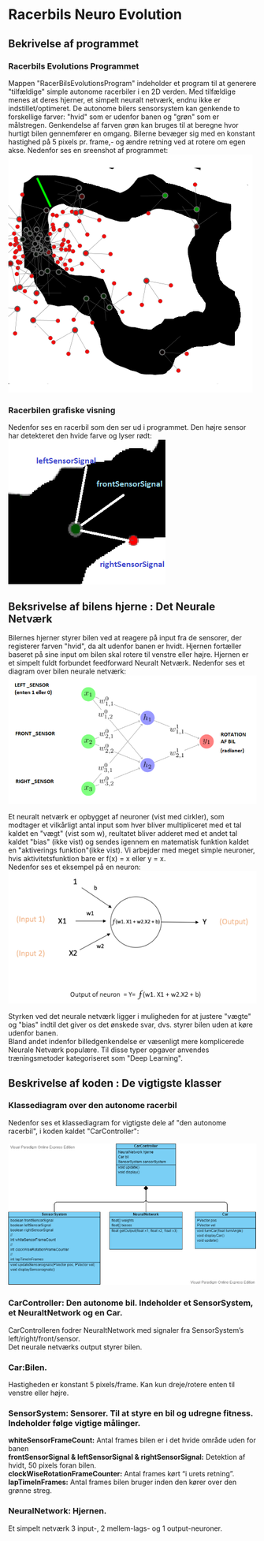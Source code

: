 # Racerbils Neuro Evolution

## Bekrivelse af programmet 
### Racerbils Evolutions Programmet
Mappen "RacerBilsEvolutionsProgram" indeholder et program til at generere "tilfældige" simple autonome racerbiler i en 2D verden. 
Med tilfældige menes at deres hjerner, et simpelt neuralt netværk, endnu ikke er indstillet/optimeret. 
De autonome bilers sensorsystem kan genkende to forskellige farver: "hvid" som er udenfor banen og "grøn" som er målstregen.
Genkendelse af farven grøn kan bruges til at beregne hvor hurtigt bilen gennemfører en omgang.
Bilerne bevæger sig med en konstant hastighed på 5 pixels pr. frame,- og ændre retning ved at rotere om egen akse. Nedenfor ses en sreenshot af programmet:</br>
![Programmet køres](billeder/WorldOfRacerbiler.png)
### Racerbilen grafiske visning
Nedenfor ses en racerbil som den ser ud i programmet. Den højre sensor har detekteret den hvide farve og lyser rødt:
![Den Autonome Racerbil Grafiske repræsentation](billeder/CarAndSensors.png)


## Beksrivelse af bilens hjerne : Det Neurale Netværk
Bilernes hjerner styrer bilen ved at reagere på input fra de sensorer, der registerer farven "hvid", da alt udenfor banen er hvidt.
Hjernen fortæller baseret på sine input om bilen skal rotere til venstre eller højre.
Hjernen er et simpelt fuldt forbundet feedforward Neuralt Netværk. Nedenfor ses et diagram over bilen neurale netværk:</br>
![Den Autonome Racerbils hjerne](billeder/NN1.png)

Et neuralt netværk er opbygget af neuroner (vist med cirkler), som modtager et vilkårligt antal input som hver bliver multipliceret med et tal kaldet en "vægt" (vist som w), reultatet bliver adderet med et andet tal kaldet "bias" (ikke vist) og sendes igennem en matematisk funktion kaldet en "aktiverings funktion"(ikke vist). Vi arbejder med meget simple neuroner, hvis aktivitetsfunktion bare er f(x) = x eller y = x.</br>
Nedenfor ses et eksempel på en neuron:</br>
![Eksempel på en neuron](billeder/NeuronExample.png)

Styrken ved det neurale netværk ligger i muligheden for at justere "vægte" og "bias" indtil det giver os det ønskede svar, dvs. styrer bilen uden at køre udenfor banen.</br>
Bland andet indenfor billedgenkendelse er væsenligt mere komplicerede Neurale Netværk populære. Til disse typer opgaver anvendes træningsmetoder kategoriseret som "Deep Learning". 

## Beskrivelse af koden : De vigtigste klasser
### Klassediagram over den autonome racerbil
Nedenfor ses et klassediagram for vigtigste dele af "den autonome racerbil", i koden kaldet "CarController":</br></br>
![Den Autonome Racerbil klasse komposition, kaldet CarController](billeder/CarControllerDiagram.png)
### CarController: Den autonome bil. Indeholder et SensorSystem, et NeuraltNetwork og en Car.
CarControlleren fodrer NeuraltNetwork  med signaler fra SensorSystem’s left/right/front/sensor. </br>
Det neurale netværks output styrer bilen.</br>
### Car:Bilen. 
Hastigheden er konstant 5 pixels/frame. Kan kun dreje/rotere enten til venstre eller højre. </br>
### SensorSystem: Sensorer. Til at styre en bil og udregne fitness. Indeholder følge vigtige målinger.
**whiteSensorFrameCount:**  Antal frames bilen er i det hvide område uden for banen</br>
**frontSensorSignal & leftSensorSignal & rightSensorSignal:** Detektion af hvidt, 50 pixels foran bilen.</br>
**clockWiseRotationFrameCounter:** Antal frames kørt  “i urets retning”.</br>
**lapTimeInFrames:** Antal frames bilen bruger inden den kører over den grønne streg.</br>
### NeuralNetwork: Hjernen. 
Et simpelt netværk 3 input-, 2 mellem-lags- og 1 output-neuroner. </br>

